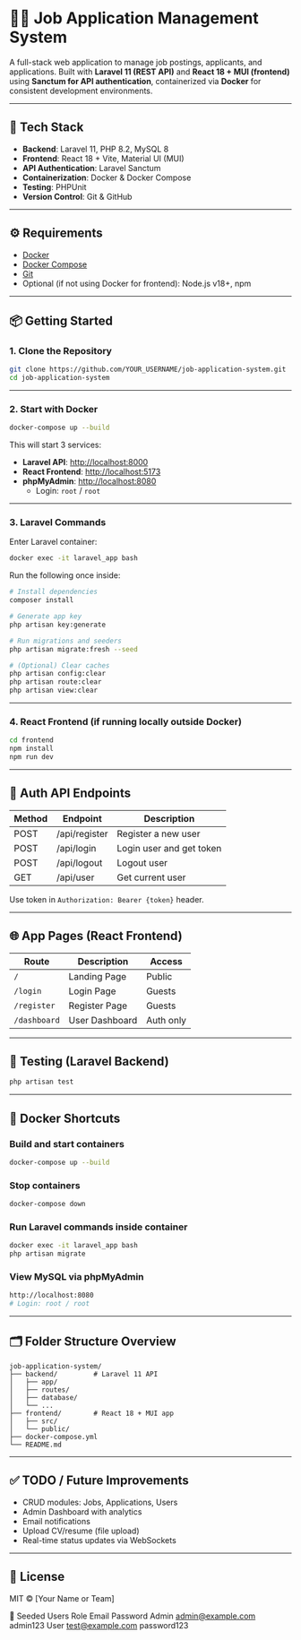 # 🧑‍💼 Job Application Management System

A full-stack web application to manage job postings, applicants, and applications. Built with **Laravel 11 (REST API)** and **React 18 + MUI (frontend)** using **Sanctum for API authentication**, containerized via **Docker** for consistent development environments.

---

## 🚀 Tech Stack

- **Backend**: Laravel 11, PHP 8.2, MySQL 8
- **Frontend**: React 18 + Vite, Material UI (MUI)
- **API Authentication**: Laravel Sanctum
- **Containerization**: Docker & Docker Compose
- **Testing**: PHPUnit
- **Version Control**: Git & GitHub

---

## ⚙️ Requirements

- [Docker](https://www.docker.com/)
- [Docker Compose](https://docs.docker.com/compose/)
- [Git](https://git-scm.com/)
- Optional (if not using Docker for frontend): Node.js v18+, npm

---

## 📦 Getting Started

### 1. Clone the Repository

```bash
git clone https://github.com/YOUR_USERNAME/job-application-system.git
cd job-application-system
```

---

### 2. Start with Docker

```bash
docker-compose up --build
```

This will start 3 services:

- **Laravel API**: [http://localhost:8000](http://localhost:8000)
- **React Frontend**: [http://localhost:5173](http://localhost:5173)
- **phpMyAdmin**: [http://localhost:8080](http://localhost:8080)
  - Login: `root` / `root`

---

### 3. Laravel Commands

Enter Laravel container:

```bash
docker exec -it laravel_app bash
```

Run the following once inside:

```bash
# Install dependencies
composer install

# Generate app key
php artisan key:generate

# Run migrations and seeders
php artisan migrate:fresh --seed

# (Optional) Clear caches
php artisan config:clear
php artisan route:clear
php artisan view:clear
```

---

### 4. React Frontend (if running locally outside Docker)

```bash
cd frontend
npm install
npm run dev
```

---

## 🔐 Auth API Endpoints

| Method | Endpoint      | Description              |
| ------ | ------------- | ------------------------ |
| POST   | /api/register | Register a new user      |
| POST   | /api/login    | Login user and get token |
| POST   | /api/logout   | Logout user              |
| GET    | /api/user     | Get current user         |

Use token in `Authorization: Bearer {token}` header.

---

## 🌐 App Pages (React Frontend)

| Route        | Description    | Access    |
| ------------ | -------------- | --------- |
| `/`          | Landing Page   | Public    |
| `/login`     | Login Page     | Guests    |
| `/register`  | Register Page  | Guests    |
| `/dashboard` | User Dashboard | Auth only |

---

## 🧪 Testing (Laravel Backend)

```bash
php artisan test
```

---

## 🔳 Docker Shortcuts

### Build and start containers

```bash
docker-compose up --build
```

### Stop containers

```bash
docker-compose down
```

### Run Laravel commands inside container

```bash
docker exec -it laravel_app bash
php artisan migrate
```

### View MySQL via phpMyAdmin

```bash
http://localhost:8080
# Login: root / root
```

---

## 🗂️ Folder Structure Overview

```
job-application-system/
├── backend/         # Laravel 11 API
│   ├── app/
│   ├── routes/
│   ├── database/
│   └── ...
├── frontend/        # React 18 + MUI app
│   ├── src/
│   └── public/
├── docker-compose.yml
└── README.md
```

---

## ✅ TODO / Future Improvements

- CRUD modules: Jobs, Applications, Users
- Admin Dashboard with analytics
- Email notifications
- Upload CV/resume (file upload)
- Real-time status updates via WebSockets

---

## 📖 License

MIT © [Your Name or Team]

👤 Seeded Users 
Role	      Email	                    Password
Admin	      admin@example.com	        admin123
User	      test@example.com     	    password123
